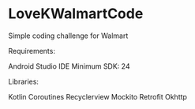 # LoveKWalmartCode

Simple coding challenge for Walmart

Requirements:

Android Studio IDE
Minimum SDK: 24

Libraries:

Kotlin Coroutines
Recyclerview
Mockito
Retrofit
Okhttp





